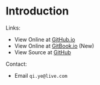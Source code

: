 # Introduction

Links:

* View Online at [GitHub.io](https://huegoxaga.github.io/notes/)
* View Online at [GitBook.io](https://huegoxaga.gitbook.io/notes/) \(New\)
* View Source at [GitHub](https://github.com/huegoxaga)

Contact:

* Email `qi.ye@live.com`

